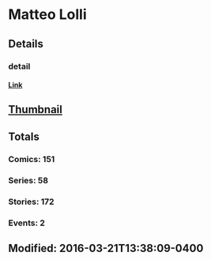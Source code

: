 # Matteo  Lolli 
## Details
### detail
#### [Link](http://marvel.com/comics/creators/9081/matteo_lolli?utm_campaign=apiRef&utm_source=225578a89fc76f3d20fbffda5d17a88d)
## [Thumbnail](http://i.annihil.us/u/prod/marvel/i/mg/b/d0/4bb3f256cb21f.jpg)
## Totals
### Comics: 151
### Series: 58
### Stories: 172
### Events: 2
## Modified: 2016-03-21T13:38:09-0400